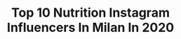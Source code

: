 ---
title: Top 10 Nutrition Instagram Influencers In Milan In 2020
description: >-
  Find top nutrition Instagram influencers in Milan in 2020. Most popular hashtags: #nutrition #healthyfood #workout #milan.
platform: Instagram
profiles:
  - username: "lahilary__"
    fullname: >-
      Iℓᥲɾɩᥲ Sᥲᥒtᥱℓℓɩ
    location: "Italy"
    followers: 7211
    engagement: 842
    commentsToLikes: 0.106370
    id: ck5c0s71dtr490i11ku0zhjsc
    verified: false
    hashtags: "#ragazze, #rules, #meal, #dayoff"
  - username: "giulia_peroni"
    fullname: >-
      Giulia Peroni
    location: "Italy"
    followers: 6739
    engagement: 2246
    commentsToLikes: 0.031237
    id: ck8t1re9mwqh40j78khs4tgix
    verified: false
    hashtags: "#venice, #boxing, #diet, #inspiration"
  - username: "jimmy.spagnesi"
    fullname: >-
      Gianmarco Spagnesi
    location: "Italy"
    followers: 7578
    engagement: 704
    commentsToLikes: 0.008231
    id: ck6u5x1jcc8ws0j71xre41ie1
    verified: false
    hashtags: "#wave, #foodporn, #design, #view"
  - username: "claudiaserrano"
    fullname: >-
      𝑐𝑙𝑎𝑢𝑑𝑖𝑎 𝑠𝑒𝑟𝑟𝑎𝑛𝑜✨
    location: "Italy"
    followers: 7082
    engagement: 585
    commentsToLikes: 0.036945
    id: ck9hbpsdjhy2o0j78cel4ox5u
    verified: false
    hashtags: "#carrotcake, #healthyfoodporn, #milandiaries, #chapulines"
  - username: "cristinachirichella10"
    fullname: >-
      Cristina Chirichella
    location: "Italy"
    followers: 144763
    engagement: 388
    commentsToLikes: 0.005745
    id: ck13cndhy17i30i19qrqkoi14
    verified: true
    hashtags: "#power, #happiness, #breath, #ricerche"
  - username: "xristinabourdi"
    fullname: >-
      𝑪𝒉𝒓𝒊𝒔𝒕𝒊𝒏𝒂 ♡ 𝑻𝒓𝒂𝒗𝒆𝒍 & 𝑳𝒊𝒇𝒆𝒔𝒕𝒚𝒍𝒆
    location: "Italy"
    followers: 6473
    engagement: 1034
    commentsToLikes: 0.009258
    id: ckap1j4zouquv0i78l0frx28w
    verified: false
    hashtags: "#ighungary, #hungariangirl, #wonderful, #travelgram"
  - username: "soulfood_fitmind"
    fullname: >-
      Dott.ssa Alice Carnevale
    location: "Italy"
    followers: 37762
    engagement: 498
    commentsToLikes: 0.039135
    id: ck6tlnng36an80j71vt4449hg
    verified: false
    hashtags: "#fetaalforno, #biscottihomade, #bloating, #totalbody"
  - username: "marineuses"
    fullname: >-
      Sara Marinaccio
    location: "Italy"
    followers: 18982
    engagement: 289
    commentsToLikes: 0.031805
    id: ck8t34h1z1tmc0j7885xqgxk9
    verified: false
    hashtags: "#breathedeep, #portraitlovers, #gratefullness, #milano"
  - username: "domenicocamarda_"
    fullname: >-
      DOMENICO | PERSONAL TRAINER
    location: "Italy"
    followers: 11617
    engagement: 1134
    commentsToLikes: 0.655745
    id: ck8t45qff5lmx0j78grye67of
    verified: false
    hashtags: "#ptonline, #natale2019, #milanomoda, #cute"
  - username: "francescodellavedova__"
    fullname: >-
      Francesco Della Vedova
    location: "Italy"
    followers: 133849
    engagement: 262
    commentsToLikes: 0.143464
    id: ck5byynu9q41q0i11ov59zwv1
    verified: false
    hashtags: "#travel, #sport, #gymmotivation, #elevatorshoes"
---